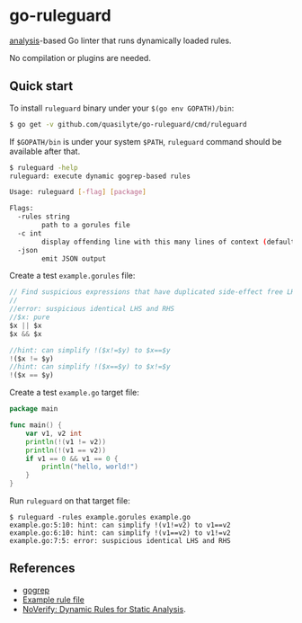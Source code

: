 # go-ruleguard

[analysis](https://godoc.org/golang.org/x/tools/go/analysis)-based Go linter that runs dynamically loaded rules.

No compilation or plugins are needed.

## Quick start

To install `ruleguard` binary under your `$(go env GOPATH)/bin`:

```bash
$ go get -v github.com/quasilyte/go-ruleguard/cmd/ruleguard
```

If `$GOPATH/bin` is under your system `$PATH`, `ruleguard` command should be available after that.<br>

```bash
$ ruleguard -help
ruleguard: execute dynamic gogrep-based rules

Usage: ruleguard [-flag] [package]

Flags:
  -rules string
    	path to a gorules file
  -c int
    	display offending line with this many lines of context (default -1)
  -json
    	emit JSON output
```

Create a test `example.gorules` file:

```js
// Find suspicious expressions that have duplicated side-effect free LHS and RHS.
//
//error: suspicious identical LHS and RHS
//$x: pure
$x || $x
$x && $x

//hint: can simplify !($x!=$y) to $x==$y
!($x != $y)
//hint: can simplify !($x==$y) to $x!=$y
!($x == $y)
```

Create a test `example.go` target file:

```go
package main

func main() {
	var v1, v2 int
	println(!(v1 != v2))
	println(!(v1 == v2))
	if v1 == 0 && v1 == 0 {
		println("hello, world!")
	}
}
```

Run `ruleguard` on that target file:

```
$ ruleguard -rules example.gorules example.go
example.go:5:10: hint: can simplify !(v1!=v2) to v1==v2
example.go:6:10: hint: can simplify !(v1==v2) to v1!=v2
example.go:7:5: error: suspicious identical LHS and RHS
```

## References

* [gogrep](https://github.com/mvdan/gogrep)
* [Example rule file](analyzer/testdata/go-critic/go-critic.gorules)
* [NoVerify: Dynamic Rules for Static Analysis](https://medium.com/@vktech/noverify-dynamic-rules-for-static-analysis-8f42859e9253).
